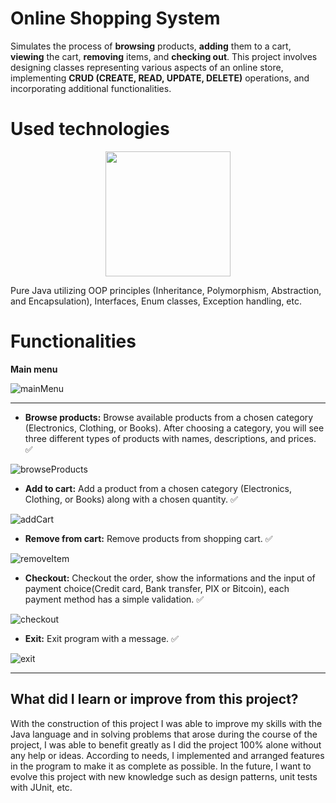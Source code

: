 # Online Shopping System

Simulates the process of **browsing** products, **adding** them to a cart, **viewing** the cart, **removing** items, and **checking out**. This project involves designing classes representing various aspects of an online store, implementing **CRUD (CREATE, READ, UPDATE, DELETE)** operations, and incorporating additional functionalities.

# Used technologies
<p align="center">
<img src="https://cdn.jsdelivr.net/gh/devicons/devicon/icons/java/java-original-wordmark.svg" width=200 height=200/> 
</p>
Pure Java utilizing OOP principles (Inheritance, Polymorphism, Abstraction, and Encapsulation), Interfaces, Enum classes, Exception handling, etc.

# Functionalities
**Main menu**

![mainMenu](https://github.com/FredAlissonx/Online-Shopping-System/assets/102878055/a79d5735-a264-48f0-8f62-a045a3e582ff)

**<hr>**

- **Browse products:** Browse available products from a chosen category (Electronics, Clothing, or Books). After choosing a category, you will see three different types of products with names, descriptions, and prices. ✅

![browseProducts](https://github.com/FredAlissonx/Online-Shopping-System/assets/102878055/332a4345-8c99-45fa-963a-5f379d0f50ef)

- **Add to cart:** Add a product from a chosen category (Electronics, Clothing, or Books) along with a chosen quantity. ✅

![addCart](https://github.com/FredAlissonx/Online-Shopping-System/assets/102878055/a2dbee6f-f67f-402c-9edf-3b795f0d90c9)

- **Remove from cart:** Remove products from shopping cart. ✅

![removeItem](https://github.com/FredAlissonx/Online-Shopping-System/assets/102878055/1ce0a5b8-7426-4e85-826d-f8be1db976e3)

- **Checkout:** Checkout the order, show the informations and the input of payment choice(Credit card, Bank transfer, PIX or Bitcoin), each payment method has a simple validation.  ✅

![checkout](https://github.com/FredAlissonx/Online-Shopping-System/assets/102878055/078a72f6-f42d-48f8-9b3b-c1f8e739e759)

- **Exit:** Exit program with a message. ✅

![exit](https://github.com/FredAlissonx/Online-Shopping-System/assets/102878055/cdf3bb18-d0f6-42f4-b438-b52199d79617)

**<hr>**

## What did I learn or improve from this project?
With the construction of this project I was able to improve my skills with the Java language and in solving problems that arose during the course of the project, I was able to benefit greatly as I did the project 100% alone without any help or ideas. According to needs, I implemented and arranged features in the program to make it as complete as possible. In the future, I want to evolve this project with new knowledge such as design patterns, unit tests with JUnit, etc.
